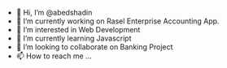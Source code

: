 - 👋 Hi, I’m @abedshadin
- 🔭 I’m currently working on Rasel Enterprise Accounting App.
- 👀 I’m interested in Web Development
- 🌱 I’m currently learning Javascript
- 💞️ I’m looking to collaborate on Banking Project
- 📫 How to reach me ...

<!---
abedshadin/abedshadin is a ✨ special ✨ repository because its `README.md` (this file) appears on your GitHub profile.
You can click the Preview link to take a look at your changes.
--->
